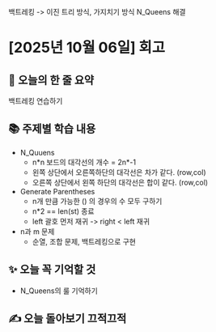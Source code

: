 백트레킹 -> 이진 트리 방식, 가지치기 방식 
N_Queens 해결

# [2025년 10월 06일] 회고 
## 📝 오늘의 한 줄 요약
백트레킹 연습하기 

## 📚 주제별 학습 내용 
- N_Quuens
    - n\*n 보드의 대각선의 개수 = 2n\*-1
    - 왼쪽 상단에서 오른쪽하단의 대각선은 차가 같다. (row,col)
    - 오른쪽 상단에서 왼쪽 하단의 대각선은 합이 같다. (row,col)
- Generate Parentheses 
    - n개 만큼 가능한 () 의 경우의 수 모두 구하기
    - n*2 == len(st) 종료
    - left 괄호 먼저 재귀 -> right < left 재귀
- n과 m 문제
    - 순열, 조합 문제, 백트레킹으로 구현
## ✨ 오늘 꼭 기억할 것
- N_Queens의 룰 기억하기 

## ✍️ 오늘 돌아보기 끄적끄적